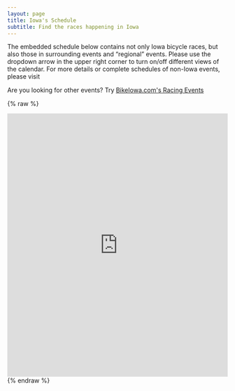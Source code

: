 ```yaml
---
layout: page
title: Iowa's Schedule
subtitle: Find the races happening in Iowa
---
```

	
The embedded schedule below contains not only Iowa bicycle races, but also those in surrounding events and “regional” events. Please use the dropdown arrow in the upper right corner to turn on/off different views of the calendar. For more details or complete schedules of non-Iowa events, please visit 

Are you looking for other events? Try [BikeIowa.com's Racing Events](https://www.bikeiowa.com/Portal/race)
				
{% raw %}
<iframe style="border-width: 0; width: 100%;" src="https://www.google.com/calendar/embed?title=IBRA%20Calendar&amp;height=600&amp;wkst=1&amp;bgcolor=%23FFFFFF&amp;
src=iowabicycleracing%40gmail.com&amp;color=%23182C57&amp;
src=8bshkuhbpqc2g19t5oo0hpep9s%40group.calendar.google.com&amp;color=%230F4B38&amp;
src=k33en0nng1rtq3ul3jr6shcm30%40group.calendar.google.com&amp;color=%23856508&amp;
src=o6a2k5j8be1rib256i6tmtp1nk%40group.calendar.google.com&amp;color=%2342104A&amp;
src=e5mtshrsimmp1i0fnqqjcgsrac%40group.calendar.google.com&amp;color=%232F6309&amp;
src=4hvueni1rp5hm9v702m9kea8ro%40group.calendar.google.com&amp;color=%23125A12&amp;
src=voro86mrln7t1e6i8c9krfegfs%40group.calendar.google.com&amp;color=%236B3304&amp;
src=e6sqca01mj7dat3hqdfhbkttr4%40group.calendar.google.com&amp;color=%23691426&amp;
src=rm95ssjgmej7su11m2e05ncmpc%40group.calendar.google.com&amp;color=%23B1365F&amp;
src=gbk0du55dldem0462sk0ddblr0%40group.calendar.google.com&amp;color=%238C500B&amp;
ctz=America%2FChicago" width="800" height="600" frameborder="0" scrolling="no"></iframe>
{% endraw %}